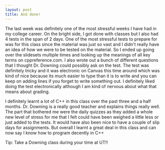 ```yaml
---
layout: post
title: And done!
---
```

The last week was definitely one of the most stressful weeks I have had in my college career. On the bright side, I got done with classes but I also had 4 tests in the span of 2 days. One of the most stressful tests to prepare for was for this class since the material was just so vast and I didn't really have an idea of how we were to be tested on the material. So I ended up going over the slidesets multiple times and looking up the meanings of all key terms on cppreference.com. I also wrote out a bunch of different questions that I thought Dr. Downing could possibly ask on the test. The test was definitely tricky and it was electronic on Canvas this time around which was kind of nice because its much easier to type than it is to write and you can keep on adding lines if you forget to write something out. I definitely liked doing the test electronically although I am kind of nervous about what that means about grading.

I definitely learnt a lot of C++ in this class over the past three and a half months. Dr. Downing is a really good teacher and explains things really well. The part that bothered me were the daily quizzes as they added a whole new level of stress for me that I felt could have been weighed a little less or just added to the tests. It would have also been nice to have a couple of slip days for assignments. But overall I learnt a great deal in this class and can now say I know how to program decently in C++

Tip: Take a Downing class during your time at UT!!
